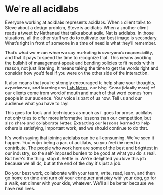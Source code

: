 # We're all acidlabs

Everyone working at acidlabs represents acidlabs. When a client talks to Steve about a design problem, Steve is acidlabs. When a another client reads a tweet by Nathanael that talks about agile, Nat is acidlabs. In those situations, all the other stuff we do to cultivate our best image is secondary. What’s right in front of someone in a time of need is what they’ll remember.

That’s what we mean when we say marketing is everyone’s responsibility, and that it pays to spend the time to recognize that. This means avoiding the bullshit of management-speak and bending policies to fit needs within reason, not just listening. It means taking the time to get the words right and consider how you’d feel if you were on the other side of the interaction.

It also means that you’re strongly encouraged to help share your thoughts, experiences, and learnings on [Lab Notes](https://notes.acidlabs.design/), our blog. Some (ideally more) of our clients come from word of mouth and much of that word comes from people in our audience. Your voice is part of us now. Tell us and our audience what you have to say!

This goes for tools and techniques as much as it goes for prose. acidlabs not only tries to offer more informative lessons than our competition, but also share and collaborate better. Extracting our lessons learned to help others is satisfying, important work, and we should continue to do that.

It's worth saying that joining acidlabs can be all-consuming. We've seen it happen. You enjoy being a part of acidlabs, so you feel the need to contribute. The people who work here are some of the best and brightest in our industry, so the self-imposed burden to be good at what you do is real. But here's the thing: stop it. Settle in. We're delighted you love this job because we all do, but at the end of the day it's just a job. 

Do your best work, collaborate with your team, write, read, learn, and then go home on time and turn off your computer and play with your dog, go for a walk, eat dinner with your kids, whatever. We'll all be better because we have real lives.
